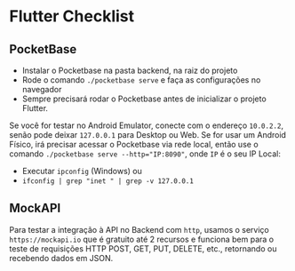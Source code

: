# Flutter Checklist

## PocketBase

- Instalar o Pocketbase na pasta backend, na raiz do projeto
- Rode o comando `./pocketbase serve` e faça as configurações no navegador
- Sempre precisará rodar o Pocketbase antes de inicializar o projeto Flutter.

Se você for testar no Android Emulator, conecte com o endereço `10.0.2.2`, senão pode deixar `127.0.0.1` para Desktop ou Web. Se for usar um Android Físico, irá precisar acessar o Pocketbase via rede local, então use o comando `./pocketbase serve --http="IP:8090"`, onde `IP` é o seu IP Local:
- Executar `ipconfig` (Windows) ou 
- `ifconfig | grep "inet " | grep -v 127.0.0.1`

## MockAPI 

Para testar a integração à API no Backend com `http`, usamos o serviço `https://mockapi.io` que é gratuito até 2 recursos e funciona bem para o teste de requisições HTTP POST, GET, PUT, DELETE, etc., retornando ou recebendo dados em JSON. 